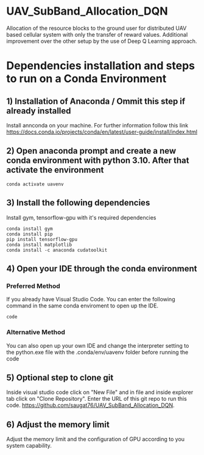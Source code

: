 # UAV_SubBand_Allocation_DQN
Allocation of the resource blocks to the ground user for distributed UAV based cellular system with only the transfer of reward values. Additional improvement over the other setup by the use of Deep Q Learning approach.

# Dependencies installation and steps to run on a Conda Environment
## 1) Installation of Anaconda / Ommit this step if already installed 
Install annconda on your machine. For further information follow this link https://docs.conda.io/projects/conda/en/latest/user-guide/install/index.html
## 2) Open anaconda prompt and create a new conda environment with python 3.10. After that activate the environment
```conda create -n uavenv python==3.10
conda activate uavenv
```
## 3) Install the following dependencies
Install gym, tensorflow-gpu with it's required dependencies
```
conda install gym
conda install pip
pip install tensorflow-gpu
conda install matplotlib
conda install -c anaconda cudatoolkit
```
## 4) Open your IDE through the conda environment
### Preferred Method
If you already have Visual Studio Code. You can enter the following command in the same conda enviroment to open up the IDE.
```
code
```
### Alternative Method
You can also open up your own IDE and change the interpreter setting to the python.exe file with the .conda/env/uavenv folder before running the code
## 5) Optional step to clone git 
Inside visual studio code click on "New File" and in file and inside explorer tab click on "Clone Repository".
Enter the URL of this git repo to run this code.
https://github.com/saugat76/UAV_SubBand_Allocation_DQN.
## 6) Adjust the memory limit 
Adjust the memory limit and the configuration of GPU according to you system capability.

